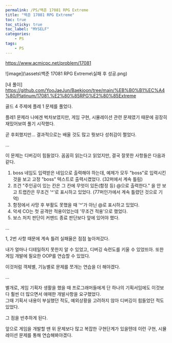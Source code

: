 ```yaml
---
permalink: /PS/백준 17081 RPG Extreme
title: "백준 17081 RPG Extreme"
toc: true
toc_sticky: true
toc_label: "MYSELF"
categories:
    - PS
tags:
    - PS
---
```


<https://www.acmicpc.net/problem/17081>

![image](\assets\백준 17081 RPG Extreme\실패 후 성공.png)

[내 풀이]
<https://github.com/YooJaeJun/Baekjoon/tree/main/%EB%B0%B1%EC%A4%80/Platinum/17081.%E2%80%85RPG%E2%80%85Extreme>

골드 4 주제에 플레 1 문제를 풀었다.

플레1 문제라 나에겐 벅차보였지만,
게임 구현, 시뮬레이션 관련 문제였기 때문에 굉장히 재밌어보여 풀기 시작했다.

곧 후회했지만... 결과적으로는 배울 것도 많고 뭣보다 성취감이 쩔었다.  
  
...

이 문제는 디버깅이 힘들었다.
꼼꼼히 읽는다고 읽었지만, 결국 잘못한 사항들은 다음과 같다.

1. boss 네임도 입력받은 네임으로 출력해야 하는데, 예제가 모두 "boss"로 입력시킨 것을 보고 고정 "boss" 텍스트로 출력시켰었다. (32퍼에서 계속 틀림)
2. 조건 "주인공이 있는 칸은 그 칸에 무엇이 있든(함정 등) @으로 출력한다." 을 안 보고 트랩칸은 무조건 '^'로 표시하고 있었다. (77퍼인가에서 계속 틀렸던 것으로 기억)
3. 함정에서 사망 후 부활도 못했을 때 '^'가 아닌 @로 표시하고 있었다.
4. 악세 CO는 첫 공격만 적용이었는데 '무조건 적용'으로 했었다.
5. 보스 처치 판단이 커맨드 종료 판단보다 앞에 있어야 했다.  
  
...

1, 2번 사항 때문에 계속 틀려 실패율은 점점 높아져갔다.

내가 얼마나 디테일하지 못한지 알 수 있었고,
디버깅 숙련도를 키울 수 있었뜨아.
또한 게임 개발에 필요한 OOP를 연습할 수 있었다.

이것처럼 객체별, 기능별로 문제를 쪼개는 연습을 더 해야겠다.

...

별개로, 게임 기획자 생활을 했을 때 프로그래머들에게 
단 하나의 기획서임에도 이것보다 훨씬 더 많으면서 애매한 개발사항을 요구했었다.  
그때 기획서 내용이 부실했던 적도, 예외상황을 고려하지 않아 디버깅이 힘들었던 적도 있었다.

그 점을 반추하게 된다.

앞으로 게임을 개발할 땐 위 문제보다 많고 복잡한 구현단계가 있을텐데
이런 구현, 시뮬레이션 문제를 통해 연습해봐야겠다.

